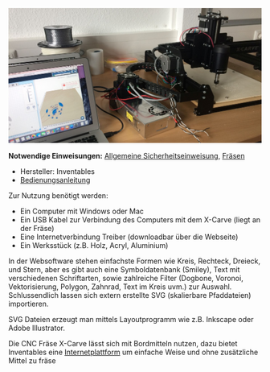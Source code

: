 ![](img_cnc/xcarve1.JPG)

**Notwendige Einweisungen:** [Allgemeine Sicherheitseinweisung](!de/Einweisungen_und_Regeln/index), [Fräsen](!de/Einweisungen_und_Regeln/Einweisung_Fräse/index)

* Hersteller: Inventables
* [Bedienungsanleitung](http://x-carve-instructions.inventables.com/)


Zur Nutzung benötigt werden:
* Ein Computer mit Windows oder Mac
* Ein USB Kabel zur Verbindung des Computers mit dem X-Carve (liegt an der Fräse)
* Eine Internetverbindung
Treiber (downloadbar über die Webseite)
* Ein Werksstück (z.B. Holz, Acryl, Aluminium)

In der Websoftware stehen einfachste Formen wie Kreis, Rechteck, Dreieck, und Stern, aber es gibt auch eine Symboldatenbank (Smiley), Text mit verschiedenen Schriftarten, sowie zahlreiche Filter (Dogbone, Voronoi, Vektorisierung, Polygon, Zahnrad, Text im Kreis uvm.) zur Auswahl. Schlussendlich lassen sich extern erstellte SVG (skalierbare Pfaddateien) importieren.

SVG Dateien erzeugt man mittels Layoutprogramm wie z.B. Inkscape oder Adobe Illustrator.

Die CNC Fräse X-Carve lässt sich mit Bordmitteln nutzen, dazu bietet Inventables eine [Internetplattform](http://easel.inventables.com) um einfache Weise und ohne zusätzliche Mittel zu fräse
